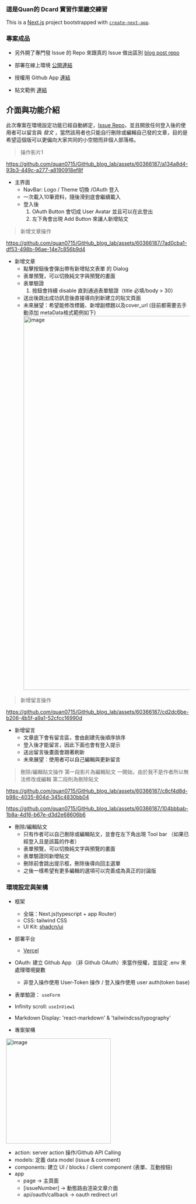 ### 這是Quan的 Dcard 實習作業繳交練習

This is a [Next.js](https://nextjs.org/) project bootstrapped with [`create-next-app`](https://github.com/vercel/next.js/tree/canary/packages/create-next-app).

### 專案成品

* 另外開了專門發 Issue 的 Repo 來跟真的 Issue 做出區別
[blog post repo](https://github.com/quan0715/GithubBlogPortal)

* 部署在線上環境
  [公開連結](https://github-blog-lab.vercel.app)

* 授權用 Github App
  [連結](https://github.com/apps/blogportal)

* 貼文範例
  [連結](https://github-blog-lab.vercel.app/4)

## 介面與功能介紹
此次專案在環境設定功能已經自動綁定，[Issue Repo](https://github.com/quan0715/GithubBlogPortal)，並且開放任何登入後的使用者可以留言與 *發文* ，當然該用者也只能自行刪除或編輯自己發的文章，目的是希望這個版可以更偏向大家共同的小空間而非個人部落格。
> 操作影片1


https://github.com/quan0715/GitHub_blog_lab/assets/60366187/a134a8d4-93b3-449c-a277-a8190918ef8f

* 主界面
  * NavBar: Logo / Theme 切換 /OAuth 登入
  * 一次載入10筆資料，隨後滑到底會繼續載入
  * 登入後
    1. OAuth Button 會切成 User Avatar 並且可以在此登出
    2. 左下角會出現 Add Button 來讓人新增貼文


> 新增文章操作


https://github.com/quan0715/GitHub_blog_lab/assets/60366187/7ad0cba1-df53-498b-96ae-14e7c856b9d4

* 新增文章
  * 點擊按鈕後會彈出帶有新增貼文表單 的 Dialog
  * 表單預覽，可以切換純文字與預覽的畫面
  * 表單驗證
    1. 按鈕會持續 disable 直到通過表單驗證（title 必填/body > 30）
  * 送出後跳出成功訊息後直接導向到新建立的貼文頁面
  * 未來展望：希望能修改標籤、新增副標題以及cover_url (目前都需要去手動添加 metaData格式範例如下)
    <img width="1022" alt="image" src="https://github.com/quan0715/GitHub_blog_lab/assets/60366187/87b5982e-2b9a-44f8-954d-ccd9717c14eb">

> 新增留言操作


https://github.com/quan0715/GitHub_blog_lab/assets/60366187/cd2dc6be-b206-4b5f-a9a1-52cfcc16990d


* 新增留言
  * 文章底下會有留言區，會由創建先後順序排序
  * 登入後才能留言，因此下面也會有登入提示
  * 送出留言後畫面會跟著刷新
  * 未來展望：使用者可以自己編輯與更新留言
 
> 刪除/編輯貼文操作
> 第一段影片為編輯貼文 一開始，由於我不是作者所以無法修改或編輯
> 第二段則為刪除貼文


https://github.com/quan0715/GitHub_blog_lab/assets/60366187/c8cf4d8d-b98c-4035-804d-345c4830bb04



https://github.com/quan0715/GitHub_blog_lab/assets/60366187/104bbbab-1b8a-4d16-b67e-d3d2e68606b6


* 刪除/編輯貼文
  * 只有作者可以自己刪除或編輯貼文，並會在左下角出現 Tool bar （如果已經登入且是該篇的作者）
  * 表單預覽，可以切換純文字與預覽的畫面
  * 表單驗證同新增貼文
  * 刪除前會跳出提示框，刪除後導向回主選單
  * 之後一樣希望有更多編輯的選項可以完善成為真正的討論版
    

### 環境設定與架構
* 框架
  * 全端：Next.js(typescript + app Router)
  * CSS: tailwind CSS
  * UI Kit: [shadcn/ui](https://ui.shadcn.com)
* 部署平台
  * [Vercel](https://vercel.com/)
    
* OAuth: 建立 Github App （非 Github OAuth）來當作授權，並設定 .env 來處理環境變數
  * 非登入操作使用 User-Token 操作 / 登入操作使用 user auth(token base)

* 表單驗證： `useForm`
* Infinity scroll: `useInView1` 
* Markdown Display: 'react-markdown' & 'tailwindcss/typography'

* 專案架構 
<img width="287" alt="image" src="https://github.com/quan0715/GitHub_blog_lab/assets/60366187/c5bd9487-3bbf-4a37-887f-b178240646e4">

  * action: server action 操作/Github API Calling
  * models: 定義 data model (issue & comment)
  * components: 建立 UI / blocks / client component (表單、互動按鈕)
  * app
    * page -> 主頁面
    * [issueNumber] -> 動態路由渲染文章介面
    * api/oauth/callback -> oauth redirect url
    
